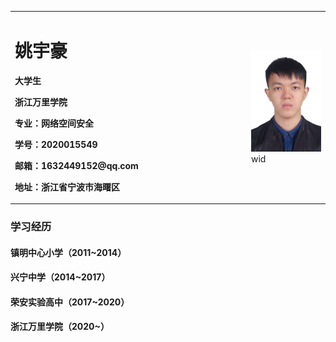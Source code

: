 <table border="0">
  <tr>
    <td width="75%">
      <h1>姚宇豪</h1>
      <p><b>大学生</b></p>
      <p><b>浙江万里学院</b></p>
      <p><b>专业：网络空间安全</b></p>
      <p><b>学号：2020015549</b></p>
      <p><b>邮箱：1632449152@qq.com</b></p>
      <p><b>地址：浙江省宁波市海曙区</b></p>
    </td>
    <td width="25%">
     <img src="/QQ图片20201123212305.jpg">wid
    </td>
  </tr>
</table>

### 学习经历
#### 镇明中心小学（2011~2014）
#### 兴宁中学（2014~2017）
#### 荣安实验高中（2017~2020）
#### 浙江万里学院（2020~）
